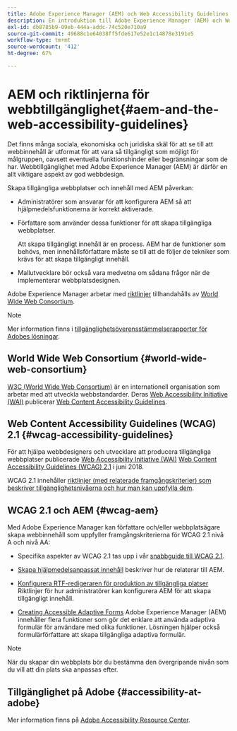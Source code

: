 ```yaml
---
title: Adobe Experience Manager (AEM) och Web Accessibility Guidelines
description: En introduktion till Adobe Experience Manager (AEM) och Web Accessibility Guidelines
exl-id: db8785b9-09eb-444a-addc-74c520e710a9
source-git-commit: 49688c1e64038ff5fde617e52e1c14878e3191e5
workflow-type: tm+mt
source-wordcount: '412'
ht-degree: 67%

---
```


# AEM och riktlinjerna för webbtillgänglighet{#aem-and-the-web-accessibility-guidelines}

Det finns många sociala, ekonomiska och juridiska skäl för att se till att webbinnehåll är utformat för att vara så tillgängligt som möjligt för målgruppen, oavsett eventuella funktionshinder eller begränsningar som de har. Webbtillgänglighet med Adobe Experience Manager (AEM) är därför en allt viktigare aspekt av god webbdesign.

Skapa tillgängliga webbplatser och innehåll med AEM påverkan:

* Administratörer som ansvarar för att konfigurera AEM så att hjälpmedelsfunktionerna är korrekt aktiverade.

* Författare som använder dessa funktioner för att skapa tillgängliga webbplatser.

  Att skapa tillgängligt innehåll är en process. AEM har de funktioner som behövs, men innehållsförfattare måste se till att de följer de tekniker som krävs för att skapa tillgängligt innehåll.

* Mallutvecklare bör också vara medvetna om sådana frågor när de implementerar webbplatsdesignen.

Adobe Experience Manager arbetar med [riktlinjer](#wcag-accessibility-guidelines) tillhandahålls av [World Wide Web Consortium](#world-wide-web-consortium).

>[!NOTE]
>
>Mer information finns i [tillgänglighetsöverensstämmelserapporter för Adobes lösningar](https://www.adobe.com/accessibility/compliance.html).

## World Wide Web Consortium {#world-wide-web-consortium}

[W3C (World Wide Web Consortium)](https://www.w3.org/) är en internationell organisation som arbetar med att utveckla webbstandarder. Deras [Web Accessibility Initiative (WAI)](https://www.w3.org/WAI/) publicerar [Web Content Accessibility Guidelines](#wcag-accessibility-guidelines).

## Web Content Accessibility Guidelines (WCAG) 2.1 {#wcag-accessibility-guidelines}

För att hjälpa webbdesigners och utvecklare att producera tillgängliga webbplatser publicerade [Web Accessibility Initiative (WAI)](https://www.w3.org/WAI/) [Web Content Accessibility Guidelines (WCAG) 2.1](https://www.w3.org/TR/WCAG/) i juni 2018.

WCAG 2.1 innehåller [riktlinjer (med relaterade framgångskriterier) som beskriver tillgänglighetsnivåerna och hur man kan uppfylla dem](https://www.w3.org/TR/WCAG/#conformance).

## WCAG 2.1 och AEM {#wcag-aem}

Med Adobe Experience Manager kan författare och/eller webbplatsägare skapa webbinnehåll som uppfyller framgångskriterierna för WCAG 2.1 nivå A och nivå AA:

* Specifika aspekter av WCAG 2.1 tas upp i vår [snabbguide till WCAG 2.1](/help/managing/qg-wcag.md).

* [Skapa hjälpmedelsanpassat innehåll](/help/sites-authoring/creating-accessible-content.md) beskriver hur de relaterar till AEM.

* [Konfigurera RTF-redigeraren för produktion av tillgängliga platser](/help/sites-administering/rte-accessible-content.md)
Riktlinjer för hur administratörer kan konfigurera AEM för att skapa tillgängligt innehåll.

* [Creating Accessible Adaptive Forms](/help/forms/using/creating-accessible-adaptive-forms.md)
Adobe Experience Manager (AEM) innehåller flera funktioner som gör det enklare att använda adaptiva formulär för användare med olika funktioner. Lösningen hjälper också formulärförfattare att skapa tillgängliga adaptiva formulär.

>[!NOTE]
>
>När du skapar din webbplats bör du bestämma den övergripande nivån som du vill att din plats ska anpassas efter.

## Tillgänglighet på Adobe {#accessibility-at-adobe}

Mer information finns på [Adobe Accessibility Resource Center](https://www.adobe.com/accessibility/).
